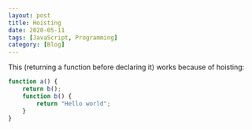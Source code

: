 ```yaml
---
layout: post
title: Hoisting
date: 2020-05-11
tags: [JavaScript, Programming]
category: [Blog]
---
```


This (returning a function before declaring it) works because of hoisting:

```javascript
function a() {
    return b();
    function b() {
        return "Hello world";
    }
}
```
